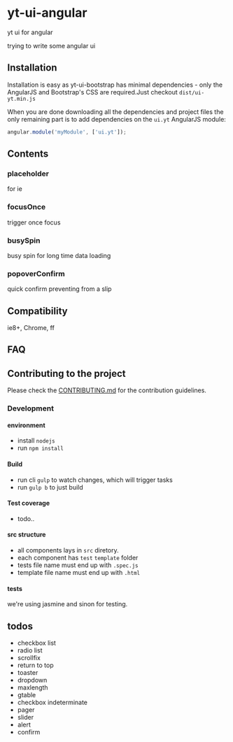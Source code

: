 yt-ui-angular
=============

yt ui for angular

trying to write some angular ui

## Installation

Installation is easy as yt-ui-bootstrap has minimal dependencies - only the AngularJS and Bootstrap's CSS are required.Just checkout `dist/ui-yt.min.js`

When you are done downloading all the dependencies and project files the only remaining part is to add dependencies on the `ui.yt` AngularJS module:

```javascript
angular.module('myModule', ['ui.yt']);
```

## Contents

### placeholder
for ie

### focusOnce
trigger once focus

### busySpin
busy spin for long time data loading

### popoverConfirm
quick confirm preventing from a slip
    
## Compatibility
ie8+, Chrome, ff

## FAQ

## Contributing to the project

Please check the [CONTRIBUTING.md](CONTRIBUTING.md) for the contribution guidelines.

### Development
#### environment
* install `nodejs`
* run `npm install`

#### Build
* run cli `gulp` to watch changes, which will trigger tasks
* run `gulp b` to just build

#### Test coverage
* todo..

#### src structure
* all components lays in `src` diretory.
* each component has `test` `template` folder
* tests file name must end up with `.spec.js`
* template file name must end up with `.html`

#### tests
we're using jasmine and sinon for testing.

## todos
* checkbox list
* radio list
* scrollfix
* return to top
* toaster
* dropdown
* maxlength
* gtable
* checkbox indeterminate
* pager
* slider
* alert
* confirm
